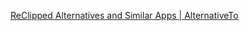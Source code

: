 [ReClipped Alternatives and Similar Apps | AlternativeTo](https://alternativeto.net/software/reclipped/)